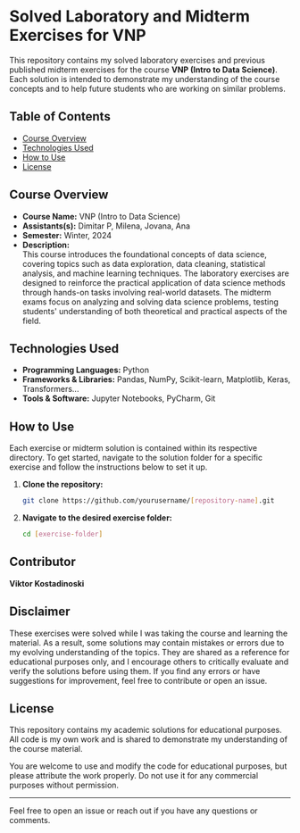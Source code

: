 # Solved Laboratory and Midterm Exercises for VNP

This repository contains my solved laboratory exercises and previous published midterm exercises for the course **VNP (Intro to Data Science)**. Each solution is intended to demonstrate my understanding of the course concepts and to help future students who are working on similar problems.

## Table of Contents

- [Course Overview](#course-overview)
- [Technologies Used](#technologies-used)
- [How to Use](#how-to-use)
- [License](#license)

## Course Overview

- **Course Name:** VNP (Intro to Data Science)
- **Assistants(s):** Dimitar P, Milena, Jovana, Ana 
- **Semester:** Winter, 2024
- **Description:**  
   This course introduces the foundational concepts of data science, covering topics such as data exploration, data cleaning, statistical analysis, and machine learning techniques. The laboratory exercises are designed to reinforce the practical application of data science methods through hands-on tasks involving real-world datasets. The midterm exams focus on analyzing and solving data science problems, testing students' understanding of both theoretical and practical aspects of the field.

## Technologies Used

- **Programming Languages:** Python
- **Frameworks & Libraries:** Pandas, NumPy, Scikit-learn, Matplotlib, Keras, Transformers...
- **Tools & Software:** Jupyter Notebooks, PyCharm, Git 

## How to Use

Each exercise or midterm solution is contained within its respective directory. To get started, navigate to the solution folder for a specific exercise and follow the instructions below to set it up.

1. **Clone the repository:**
    ```bash
    git clone https://github.com/yourusername/[repository-name].git
    ```

2. **Navigate to the desired exercise folder:**
    ```bash
    cd [exercise-folder]
    ```

## Contributor

**Viktor Kostadinoski** 

## Disclaimer

These exercises were solved while I was taking the course and learning the material. As a result, some solutions may contain mistakes or errors due to my evolving understanding of the topics. They are shared as a reference for educational purposes only, and I encourage others to critically evaluate and verify the solutions before using them. If you find any errors or have suggestions for improvement, feel free to contribute or open an issue.

## License

This repository contains my academic solutions for educational purposes. All code is my own work and is shared to demonstrate my understanding of the course material.

You are welcome to use and modify the code for educational purposes, but please attribute the work properly. Do not use it for any commercial purposes without permission.

---

Feel free to open an issue or reach out if you have any questions or comments.
